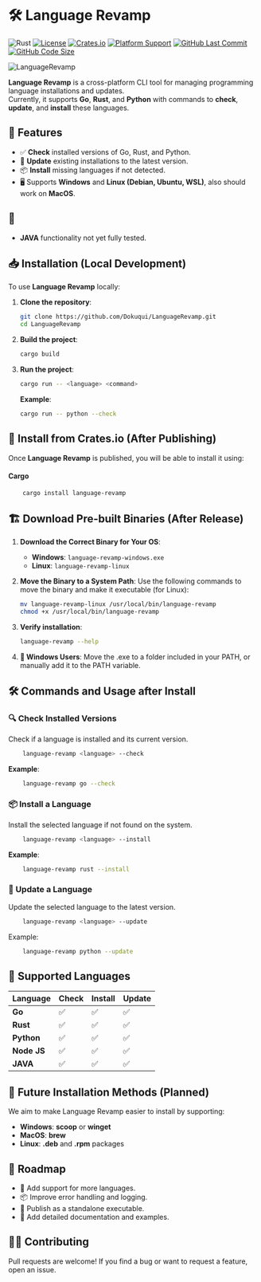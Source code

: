 # 🛠 Language Revamp

![Rust](https://img.shields.io/badge/Rust-1.56+-orange)
[![License](https://img.shields.io/badge/license-MIT-green.svg)](LICENSE)
[![Crates.io](https://img.shields.io/crates/v/language-revamp.svg)](https://crates.io/crates/LanguageRevamp)
[![Platform Support](https://img.shields.io/badge/platforms-Windows%20%7C%20Linux%20%7C%20macOS-blueviolet)]()
[![GitHub Last Commit](https://img.shields.io/github/last-commit/Dokuqui/LanguageRevamp.svg)](https://github.com/Dokuqui/LanguageRevamp/commits/main)
[![GitHub Code Size](https://img.shields.io/github/languages/code-size/Dokuqui/LanguageRevamp)](https://github.com/Dokuqui/LanguageRevamp)

![LanguageRevamp](https://socialify.git.ci/Dokuqui/LanguageRevamp/image?description=1&font=Source+Code+Pro&forks=1&issues=1&language=1&name=1&owner=1&pattern=Floating+Cogs&pulls=1&stargazers=1&theme=Auto)

**Language Revamp** is a cross-platform CLI tool for managing programming language installations and updates.  
Currently, it supports **Go**, **Rust**, and **Python** with commands to **check**, **update**, and **install** these languages.

## 🚀 Features

- ✅ **Check** installed versions of Go, Rust, and Python.
- 🔄 **Update** existing installations to the latest version.
- 📦 **Install** missing languages if not detected.
- 🖥️ Supports **Windows** and **Linux (Debian, Ubuntu, WSL)**, also should work on **MacOS**.

## 🛑

- **JAVA** functionality not yet fully tested.

## 📥 Installation (Local Development)

To use **Language Revamp** locally:

1. **Clone the repository**:
   ```bash
   git clone https://github.com/Dokuqui/LanguageRevamp.git
   cd LanguageRevamp
   ```
2. **Build the project**:
    ```bash
   cargo build
    ```
3. **Run the project**:
    ```bash
   cargo run -- <language> <command>
    ```
   
    **Example**:
    ```bash
   cargo run -- python --check
    ```

## 🔧 Install from Crates.io (After Publishing)
Once **Language Revamp** is published, you will be able to install it using:

#### **Cargo**
```bash
    cargo install language-revamp
```

## 🏗️ Download Pre-built Binaries (After Release)

1. **Download the Correct Binary for Your OS**:
    - **Windows**: `language-revamp-windows.exe`
    - **Linux**: `language-revamp-linux`

2. **Move the Binary to a System Path**:
   Use the following commands to move the binary and make it executable (for Linux):

   ```bash
   mv language-revamp-linux /usr/local/bin/language-revamp
   chmod +x /usr/local/bin/language-revamp
   ```
   
3. **Verify installation**:
   ```bash
   language-revamp --help
   ```
   
4. **📌 Windows Users**:
   Move the .exe to a folder included in your PATH, or manually add it to the PATH variable.

🛠 Commands and Usage after Install
---------------------

### 🔍 Check Installed Versions

Check if a language is installed and its current version.
```bash
    language-revamp <language> --check
```

**Example**:
```bash
    language-revamp go --check
```

### 📦 Install a Language

Install the selected language if not found on the system.
```bash
    language-revamp <language> --install
```

**Example**:
```bash
    language-revamp rust --install
```

### 🔄 Update a Language

Update the selected language to the latest version.
```bash
    language-revamp <language> --update
```

Example:
```bash
    language-revamp python --update
```

🔧 Supported Languages
----------------------

| Language    | Check | Install | Update |
|-------------| --- | --- | --- |
| **Go**      | ✅ | ✅ | ✅ |
| **Rust**    | ✅ | ✅ | ✅ |
| **Python**  | ✅ | ✅ | ✅ |
| **Node JS** | ✅ | ✅ | ✅ |
| **JAVA**    | ✅ | ✅ | ✅ |

🚀 Future Installation Methods (Planned)
----------------------

We aim to make Language Revamp easier to install by supporting:

- **Windows**: **scoop** or **winget**
- **MacOS**: **brew**
- **Linux**: **.deb** and **.rpm** packages

📝 Roadmap
----------------------

- 📌 Add support for more languages.
- 📦 Improve error handling and logging.
- 🚀 Publish as a standalone executable.
- 📜 Add detailed documentation and examples.

👨‍💻 Contributing
----------------------
Pull requests are welcome! If you find a bug or want to request a feature, open an issue.
